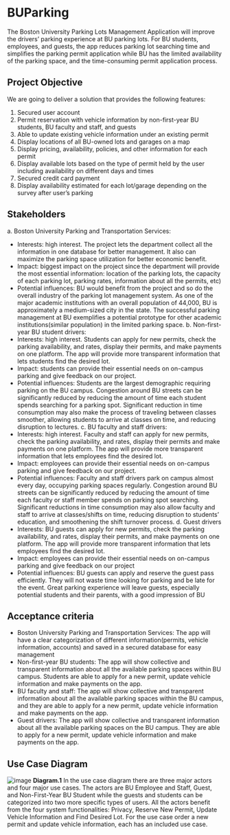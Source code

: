 # BUParking
The Boston University Parking Lots Management Application will improve the drivers’ parking experience at BU parking lots. For BU students, employees, and guests, the app reduces parking lot searching time and simplifies the parking permit application while BU has the limited availability of the parking space, and the time-consuming permit application process. 

## Project Objective
We are going to deliver a solution that provides the following features:

1.	Secured user account 
2.	Permit reservation with vehicle information by non-first-year BU students, BU faculty and staff, and guests
3.	Able to update existing vehicle information under an existing permit
4.	Display locations of all BU-owned lots and garages on a map
5.	Display pricing, availability, policies, and other information for each permit
6.	Display available lots based on the type of permit held by the user including availability on different days and times
7.	Secured credit card payment
8.	Display availability estimated for each lot/garage depending on the survey after user’s parking 

## Stakeholders
a.	Boston University Parking and Transportation Services:
-	Interests: high interest. The project lets the department collect all the information in one database for better management. It also can maximize the parking space utilization for better economic benefit.
-	Impact: biggest impact on the project since the department will provide the most essential information: location of the parking lots, the capacity of each parking lot, parking rates, information about all the permits, etc)
-	Potential influences: BU would benefit from the project and so do the overall industry of the parking lot management system. As one of the major academic institutions with an overall population of 44,000, BU is approximately a medium-sized city in the state. The successful parking management at BU exemplifies a potential prototype for other academic institutions(similar population) in the limited parking space. 
b.	Non-first-year BU student drivers: 
-	Interests: high interest. Students can apply for new permits, check the parking availability, and rates, display their permits, and make payments on one platform. The app will provide more transparent information that lets students find the desired lot. 
-	Impact: students can provide their essential needs on on-campus parking and give feedback on our project. 
-	Potential influences: Students are the largest demographic requiring parking on the BU campus. Congestion around BU streets can be significantly reduced by reducing the amount of time each student spends searching for a parking spot. Significant reduction in time consumption may also make the process of traveling between classes smoother, allowing students to arrive at classes on time, and reducing disruption to lectures. 
c.	BU faculty and staff drivers:
-	Interests: high interest. Faculty and staff can apply for new permits, check the parking availability, and rates, display their permits and make payments on one platform. The app will provide more transparent information that lets employees find the desired lot.
-	Impact: employees can provide their essential needs on on-campus parking and give feedback on our project. 
-	Potential influences: Faculty and staff drivers park on campus almost every day, occupying parking spaces regularly. Congestion around BU streets can be significantly reduced by reducing the amount of time each faculty or staff member spends on parking spot searching. Significant reductions in time consumption may also allow faculty and staff to arrive at classes/shifts on time, reducing disruption to students’ education, and smoothening the shift turnover process. 
d.	Guest drivers 
-	Interests: BU guests can apply for new permits, check the parking availability, and rates, display their permits, and make payments on one platform. The app will provide more transparent information that lets employees find the desired lot.
-	Impact: employees can provide their essential needs on on-campus parking and give feedback on our project
-	Potential influences: BU guests can apply and reserve the guest pass efficiently. They will not waste time looking for parking and be late for the event. Great parking experience will leave guests, especially potential students and their parents, with a good impression of BU


## Acceptance criteria
-	Boston University Parking and Transportation Services: 
The app will have a clear categorization of different information(permits, vehicle information, accounts) and saved in a secured database for easy management 
-	Non-first-year BU students: 
The app will show collective and transparent information about all the available parking spaces within BU campus. Students are able to apply for a new permit, update vehicle information and make payments on the app.
-	BU faculty and staff: 
The app will show collective and transparent information about all the available parking spaces within the BU campus, and they are able to apply for a new permit, update vehicle information and make payments on the app.
-	Guest drivers: 
The app will show collective and transparent information about all the available parking spaces on the BU campus. They are able to apply for a new permit, update vehicle information and make payments on the app.

## Use Case Diagram
![image](https://github.com/lukkn/BUParking/assets/70594133/3d50eb91-7a74-46c3-897f-278c33134929)
**Diagram.1**
In the use case diagram there are three major actors and four major use cases. The actors are BU Employee and Staff, Guest, and Non-First-Year BU Student while the guests and students can be categorized into two more specific types of users. All the actors benefit from the four system functionalities: Privacy, Reserve New Permit, Update Vehicle Information and Find Desired Lot. For the use case order a new permit and update vehicle information, each has an included use case. 



